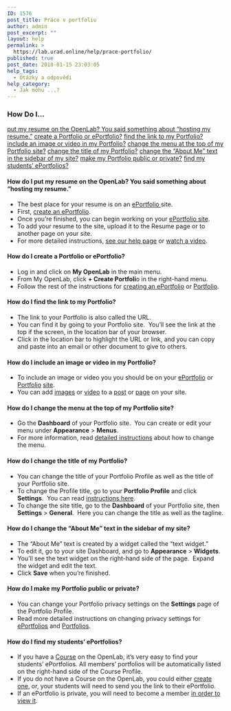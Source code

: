 ```yaml
---
ID: 1576
post_title: Práce v portfoliu
author: admin
post_excerpt: ""
layout: help
permalink: >
  https://lab.urad.online/help/prace-portfolio/
published: true
post_date: 2018-01-15 23:03:05
help_tags:
  - Otázky a odpovědi
help_category:
  - Jak mohu ...?
---
```

<h3>How Do I…</h3>
<a href="https://lab.urad.online/help/work-on-an-eportfolio-or-portfolio/#resume">put my resume on the OpenLab? You said something about “hosting my resume.”</a>
<a href="https://lab.urad.online/help/work-on-an-eportfolio-or-portfolio/#createportfolio">create a Portfolio or ePortfolio?</a>
<a href="https://lab.urad.online/help/work-on-an-eportfolio-or-portfolio/#findlink">find the link to my Portfolio?</a>
<a href="https://lab.urad.online/help/work-on-an-eportfolio-or-portfolio/#image">include an image or video in my Portfolio?</a>
<a href="https://lab.urad.online/help/work-on-an-eportfolio-or-portfolio/#changemenu">change the menu at the top of my Portfolio site?</a>
<a href="https://lab.urad.online/help/work-on-an-eportfolio-or-portfolio/#changetitle">change the title of my Portfolio?</a>
<a href="https://lab.urad.online/help/work-on-an-eportfolio-or-portfolio/#changetext">change the “About Me” text in the sidebar of my site?</a>
<a href="https://lab.urad.online/help/work-on-an-eportfolio-or-portfolio/#privacy">make my Portfolio public or private?</a>
<a href="https://lab.urad.online/help/work-on-an-eportfolio-or-portfolio/#findstudents">find my students’ ePortfolios?</a>
<h4>How do I put my resume on the OpenLab? You said something about “hosting my resume.”</h4>
<ul>
 	<li>The best place for your resume is on an <a href="https://lab.urad.online/help/help-category/student-eportfolios/">ePortfolio </a>site.</li>
 	<li>First, <a href="https://lab.urad.online/help/creating-an-eportfolio/">create an ePortfolio</a>.</li>
 	<li>Once you’re finished, you can begin working on your <a href="https://lab.urad.online/help/setting-up-your-eportfolio-site/">ePortfolio site</a>.</li>
 	<li>To add your resume to the site, upload it to the Resume page or to another page on your site.</li>
 	<li>For more detailed instructions, <a href="https://lab.urad.online/help/adding-images-to-your-site/">see our help page</a> or <a href="http://websupport1.citytech.cuny.edu/eportfolio_student_videos/InsertMedia/InsertMedia.html">watch a video</a>.</li>
</ul>
<h4>How do I create a Portfolio or ePortfolio?</h4>
<ul>
 	<li>Log in and click on <strong>My OpenLab</strong> in the main menu.</li>
 	<li>From My OpenLab, click <strong>+ Create Portfoli</strong>o in the right-hand menu.</li>
 	<li>Follow the rest of the instructions for <a href="https://lab.urad.online/help/creating-an-eportfolio/">creating an ePortfolio</a> or <a href="https://lab.urad.online/help/creating-a-portfolio/">Portfolio</a>.</li>
</ul>
<h4>How do I find the link to my Portfolio?</h4>
<ul>
 	<li>The link to your Portfolio is also called the URL.</li>
 	<li>You can find it by going to your Portfolio site.  You’ll see the link at the top if the screen, in the location bar of your browser.</li>
 	<li>Click in the location bar to highlight the URL or link, and you can copy and paste into an email or other document to give to others.</li>
</ul>
<h4>How do I include an image or video in my Portfolio?</h4>
<ul>
 	<li>To include an image or video you you should be on your <a href="https://lab.urad.online/help/setting-up-your-eportfolio-site/">ePortfolio</a> or <a href="https://lab.urad.online/help/setting-up-your-portfolio-site/">Portfolio</a> <a href="https://lab.urad.online/help/help-category/sites-on-the-openlab/">site</a>.</li>
 	<li>You can add <a href="https://lab.urad.online/help/adding-images-to-your-site/">images</a> or <a href="https://lab.urad.online/help/adding-video-to-your-site/">video</a> to a <a href="https://lab.urad.online/help/writing-a-post/">post</a> or <a href="https://lab.urad.online/help/creating-pages-on-your-site/">page</a> on your site.</li>
</ul>
<h4>How do I change the menu at the top of my Portfolio site?</h4>
<ul>
 	<li>Go the <strong>Dashboard</strong> of your Portfolio site.  You can create or edit your menu under <strong>Appearance</strong> &gt; <strong>Menus</strong>.</li>
 	<li>For more information, read <a href="https://lab.urad.online/help/changing-the-menu-on-your-site/">detailed instructions</a> about how to change the menu.</li>
</ul>
<h4>How do I change the title of my Portfolio?</h4>
<ul>
 	<li>You can change the title of your Portfolio Profile as well as the title of your Portfolio site.</li>
 	<li>To change the Profile title, go to your <strong>Portfolio Profile</strong> and click <strong>Settings</strong>.  You can read <a href="https://lab.urad.online/help/changing-privacy-and-other-settings-on-an-eportfolio/">instructions here</a>.</li>
 	<li>To change the site title, go to the <strong>Dashboard</strong> of your Portfolio site, then <strong>Settings</strong> &gt; <strong>General</strong>.  Here you can change the title as well as the tagline.</li>
</ul>
<h4>How do I change the “About Me” text in the sidebar of my site?</h4>
<ul>
 	<li>The “About Me” text is created by a widget called the “text widget.”</li>
 	<li>To edit it, go to your site Dashboard, and go to <strong>Appearance</strong> &gt; <strong>Widgets</strong>.</li>
 	<li>You’ll see the text widget on the right-hand side of the page.  Expand the widget and edit the text.</li>
 	<li>Click <strong>Save</strong> when you’re finished.</li>
</ul>
<h4>How do I make my Portfolio public or private?</h4>
<ul>
 	<li>You can change your Portfolio privacy settings on the <strong>Settings</strong> page of the Portfolio Profile.</li>
 	<li>Read more detailed instructions on changing privacy settings for <a href="https://lab.urad.online/help/changing-privacy-and-other-settings-on-an-eportfolio#privacy">ePortfolios</a> and <a href="https://lab.urad.online/help/changing-portfolio-settings#privacy">Portfolios</a>.</li>
</ul>
<h4>How do I find my students’ ePortfolios?</h4>
<ul>
 	<li>If you have a <a href="https://lab.urad.online/help/what-is-a-course-on-the-openlab/">Course</a> on the OpenLab, it’s very easy to find your students’ ePortfolios. All members’ portfolios will be automatically listed on the right-hand side of the Course Profile.</li>
 	<li>If you do not have a Course on the OpenLab, you could either <a href="https://lab.urad.online/help/creating-a-course-faculty-only/">create one</a>, or, your students will need to send you the link to their ePortfolio.</li>
 	<li>If an ePortfolio is private, you will need to become a member <a href="https://lab.urad.online/help/changing-privacy-and-other-settings-on-an-eportfolio#accesslist">in order to view it</a>.</li>
</ul>